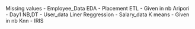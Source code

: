 Missing values -  Employee_Data 
EDA - Placement
ETL - Given in nb 
Aripori - Day1
NB,DT - User_data
Liner Reggression - Salary_data 
K means - Given in nb 
Knn - IRIS


